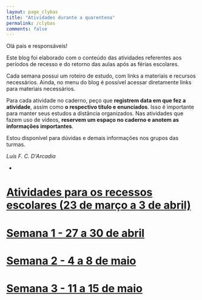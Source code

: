 ```yaml
---
layout: page_clybas
title: "Atividades durante a quarentena"
permalink: /clybas
comments: false
---
```


Olá pais e responsáveis!

Este blog foi elaborado com o conteúdo das atividades referentes aos períodos de recesso e do retorno das aulas após as férias escolares.

Cada semana possui um roteiro de estudo, com links a materiais e recursos necessários. Ainda, no menu do blog é possível acessar diretamente links para materiais necessários.

Para cada atividade no caderno, peço que **registrem data em que fez a atividade**, assim como **o respectivo título e enunciados**. Isso é importante para manter seus estudos a distância organizados. Nas atividades que fazem uso de vídeos, **reservem um espaço no caderno e anotem as informações importantes**.

Estou disponível para dúvidas e demais informações nos grupos das turmas.

*Luís F. C. D'Arcadia*

-

# [Atividades para os recessos escolares (23 de março a 3 de abril)]({{site.baseurl}}/clybas/recessos)
# [Semana 1 - 27 a 30 de abril]({{site.baseurl}}/clybas/semana_um)
# [Semana 2 - 4 a 8 de maio]({{site.baseurl}}/clybas/semana_dois)
# [Semana 3 - 11 a 15 de maio]({{site.baseurl}}/clybas/semana_tres)
